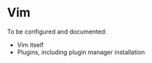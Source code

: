 # Vim

To be configured and documented:
- Vim itself
- Plugins, including plugin manager installation
